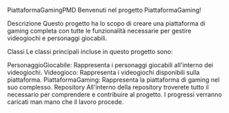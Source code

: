 PiattaformaGamingPMD
Benvenuti nel progetto PiattaformaGaming!

Descrizione
Questo progetto ha lo scopo di creare una piattaforma di gaming completa con tutte le funzionalità necessarie per gestire videogiochi e personaggi giocabili.

Classi
Le classi principali incluse in questo progetto sono:

PersonaggioGiocabile: Rappresenta i personaggi giocabili all'interno dei videogiochi.
Videogioco: Rappresenta i videogiochi disponibili sulla piattaforma.
PiattaformaGaming: Rappresenta la piattaforma di gaming nel suo complesso.
Repository
All'interno della repository troverete tutto il necessario per comprendere e contribuire al progetto. I progressi verranno caricati man mano che il lavoro procede.
